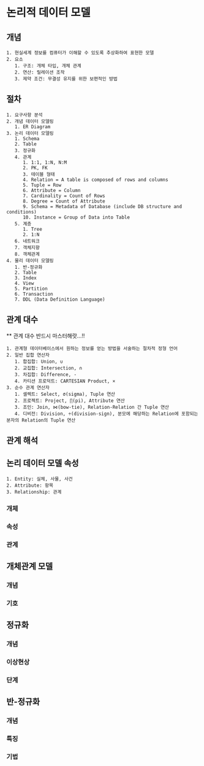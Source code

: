 # 논리적 데이터 모델

## 개념

    1. 현실세계 정보를 컴퓨터가 이해할 수 있도록 추상화하여 표현한 모델
    2. 요소
       1. 구조: 개체 타입, 개체 관계
       2. 연산: 릴레이션 조작 
       3. 제약 조건: 무결성 유지를 위한 보편적인 방법

## 절차

    1. 요구사항 분석
    2. 개념 데이터 모델링
       1. ER Diagram
    3. 논리 데이터 모델링
       1. Schema
       2. Table
       3. 정규화
       4. 관계
          1. 1:1, 1:N, N:M
          2. PK, FK
          3. 테이블 형태
          4. Relation = A table is composed of rows and columns
          5. Tuple = Row
          6. Attribute = Column
          7. Cardinality = Count of Rows
          8. Degree = Count of Attribute
          9. Schema = Metadata of Database (include DB structure and conditions)
          10. Instance = Group of Data into Table
       5. 계층
          1. Tree
          2. 1:N
       6. 네트워크
       7. 객체지향
       8. 객체관계
    4. 물리 데이터 모델링
       1. 반-정규화
       2. Table
       3. Index
       4. View
       5. Partition
       6. Transaction
       7. DDL (Data Definition Language)

## 관계 대수

   ** 관계 대수 반드시 마스터해랏...!!

    1. 관계형 데이터베이스에서 원하는 정보를 얻는 방법을 서술하는 절차적 정형 언어
    2. 일반 집합 연산자
       1. 합집합: Union, ∪
       2. 교집합: Intersection, ∩
       3. 차집합: Difference, -
       4. 카티션 프로덕트: CARTESIAN Product, ×
    3. 순수 관계 연산자
       1. 셀렉트: Select, σ(sigma), Tuple 연산
       2. 프로젝트: Project, ∏(pi), Attribute 연산
       3. 조인: Join, ⋈(bow-tie), Relation-Relation 간 Tuple 연산
       4. 디비전: Division, ÷(division-sign), 분모에 해당하는 Relation에 포함되는 분자의 Relation의 Tuple 연산

## 관계 해석

## 논리 데이터 모델 속성

    1. Entity: 실체, 사물, 사건
    2. Attribute: 항목
    3. Relationship: 관계

### 개체

### 속성

### 관계

## 개체관계 모델

### 개념

### 기호

## 정규화

### 개념

### 이상현상

### 단계

## 반-정규화

### 개념

### 특징

### 기법